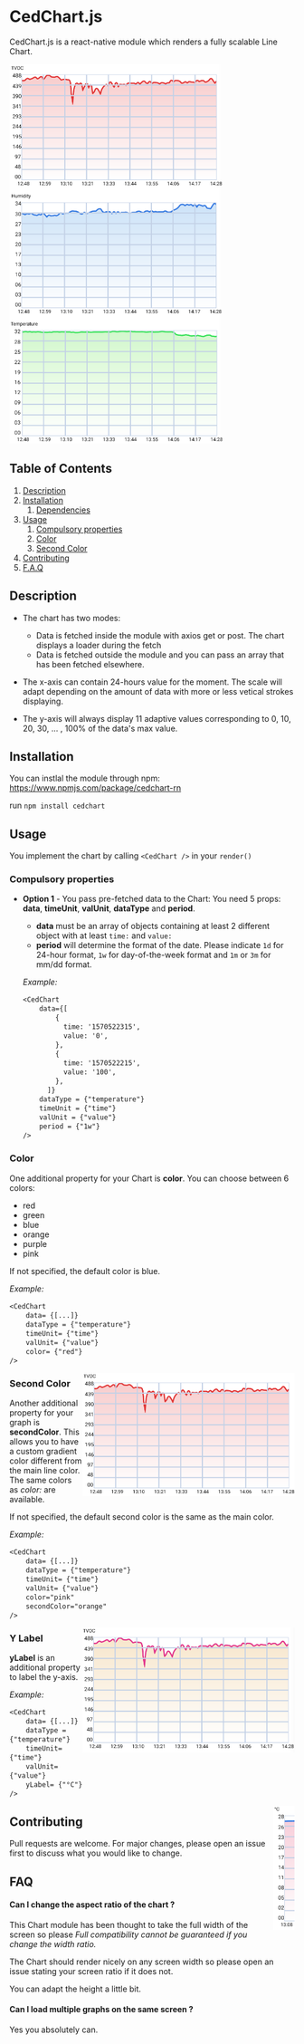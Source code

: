 # CedChart.js
CedChart.js is a react-native module which renders a fully scalable Line Chart.

<img src="/visuals/mainVisual.png">


## Table of Contents
1. [Description](#Description)
2. [Installation](#Installation)
    1. [Dependencies](#Dependencies)
3. [Usage](#Usage)
    1. [Compulsory properties](#Compulsory-properties)
    2. [Color](#Color)
    3. [Second Color](#second-Color)
4. [Contributing](#Contributing)
5. [F.A.Q](#FAQ)

## Description
- The chart has two modes:
    - Data is fetched inside the module with axios get or post. The chart displays a loader during the fetch
    - Data is fetched outside the module and you can pass an array that has been fetched elsewhere.

- The x-axis can contain 24-hours value for the moment. The scale will adapt depending on the amount of data with more or less vetical strokes displaying.

- The y-axis will always display 11 adaptive values corresponding to 0, 10, 20, 30, ... , 100% of the data's max value.

## Installation
You can instlal the module through npm: https://www.npmjs.com/package/cedchart-rn

run ```npm install cedchart```

## Usage
You implement the chart by calling ```<CedChart />``` in your ```render()```

### Compulsory properties

- **Option 1** - You pass pre-fetched data to the Chart:
    You need 5 props: **data**, **timeUnit**, **valUnit**, **dataType** and **period**.
    - **data** must be an array of objects containing at least 2 different object with at least ```time:``` and  ```value:```   
    - **period** will determine the format of the date. Please indicate ```1d``` for 24-hour format, ```1w``` for day-of-the-week format and ```1m``` or ```3m``` for mm/dd format.

    *Example:* 
    ```
  <CedChart 
        data={[
            {
              time: '1570522315',
              value: '0',
            },
            {
              time: '1570522215',
              value: '100',
            },
          ]}
        dataType = {"temperature"}  
        timeUnit = {"time"}
        valUnit = {"value"}
        period = {"1w"} 
  />
    ```
  
 ### Color
 One additional property for your Chart is **color**. You can choose between 6 colors:
 - red
 - green
 - blue
 - orange
 - purple
 - pink 
  
  If not specified, the default color is blue.
 
 *Example:*
```
<CedChart
    data= {[...]}
    dataType = {"temperature"}
    timeUnit= {"time"}
    valUnit= {"value"}
    color= {"red"}
/>
```
<img style="float: right;" src="/visuals/redRendering.png">
  
  
 ### Second Color
 Another additional property for your graph is **secondColor**. This allows you to have a custom gradient color different from the main line color.
 The same colors as *color:* are available.
 
 If not specified, the default second color is the same as the main color.
 
 *Example:*
 ```
 <CedChart
     data= {[...]}
     dataType = {"temperature"}
     timeUnit= {"time"}
     valUnit= {"value"}
     color="pink"
     secondColor="orange"
 />
 ```
 <img style="float: right;" src="/visuals/secondColor.png">
 
 ### Y Label
 **yLabel** is an additional property to label the y-axis.
 
 *Example:*
  ```
  <CedChart
      data= {[...]}
      dataType = {"temperature"}
      timeUnit= {"time"}
      valUnit= {"value"}
      yLabel= {"°C"}
  />
  ```
  <img style="float: right;" src="/visuals/yLabel.png">
 
 ## Contributing
  Pull requests are welcome. For major changes, please open an issue first to discuss what you would like to change.
    
 ## FAQ
   #### Can I change the aspect ratio of the chart ?
   
   This Chart module has been thought to take the full width of the screen so please *Full compatibility cannot be guaranteed if you change the width ratio.* 
   
   The Chart should render nicely on any screen width so please open an issue stating your screen ratio if it does not. 

   You can adapt the height a little bit.
   
   #### Can I load multiple graphs on the same screen ?
   Yes you absolutely can.
